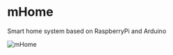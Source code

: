 # mHome
Smart home system based on RaspberryPi and Arduino

![mHome](https://i.imgur.com/EUwecNu.png)
